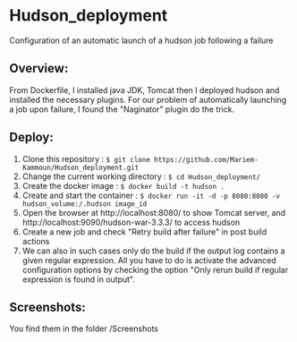 # Hudson_deployment
Configuration of an automatic launch of a hudson job following a failure

## Overview:
From Dockerfile, I installed java JDK, Tomcat then I deployed hudson and installed the necessary plugins. For our problem of automatically launching a job upon failure, I found the "Naginator" plugin do the trick.

## Deploy:
1. Clone this repository : `$ git clone https://github.com/Mariem-Kammoun/Hudson_deployment.git`
2. Change the current working directory : `$ cd Hudson_deployment/`
3. Create the docker image : `$ docker build -t hudson .` 
4. Create and start the container : `$ docker run -it -d -p 8080:8080 -v hudson_volume:/.hudson image_id`
5. Open the browser at http://localhost:8080/ to show Tomcat server, and http://localhost:9090/hudson-war-3.3.3/ to access hudson
6. Create a new job and check "Retry build after failure" in post build actions
7. We can also in such cases only do the build if the output log contains a given regular expression. All you have to do is activate the advanced configuration options by checking the option "Only rerun build if regular expression is found in output".

## Screenshots:
You find them in the folder /Screenshots
 
